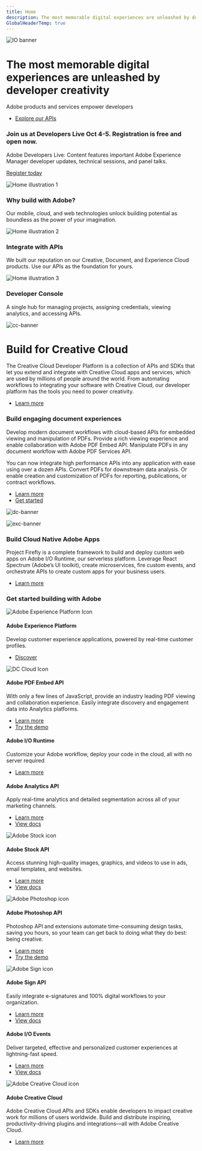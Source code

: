 ```yaml
---
title: Home
description: The most memorable digital experiences are unleashed by developer creativity. Adobe products and services empower developers.
GlobalHeaderTemp: true  
---
```


<Hero slots="image, heading, text, buttons" variant="fullwidth" background="rgb(15, 55, 95)" />

![IO banner](./images/F_Illu_DevEcoHomepage_1440x500_2x.png)

# The most memorable digital experiences are unleashed by developer creativity

Adobe products and services empower developers

* [Explore our APIs](/apis)

<AnnouncementBlock slots="heading, text, button" />

### Join us at Developers Live Oct 4-5. Registration is free and open now. 

Adobe Developers Live: Content features important Adobe Experience Manager developer updates, technical sessions, and panel talks. 

[Register today](https://developerevents.adobe.com/developer-experience/)

<TextBlock slots="image, heading, text" width="33%" isCentered theme="lightest" />

![Home illustration 1](./images/home-illustration1.png)

### Why build with Adobe?

Our mobile, cloud, and web technologies unlock building potential as boundless as the power of your imagination.



<TextBlock slots="image, heading, text" width="33%" isCentered theme="lightest" />

![Home illustration 2](./images/home-illustration2.png)

### Integrate with APIs

We built our reputation on our Creative, Document, and Experience Cloud products. Use our APIs as the foundation for yours.  



<TextBlock slots="image, heading, text" width="33%" isCentered />

![Home illustration 3](./images/home-illustration3.png)

### Developer Console

A single hub for managing projects, assigning credentials, viewing analytics, and accessing APIs.



<TextBlock slots="image, heading, text, buttons" theme="light" />

![cc-banner](./images/F_Illu_DevEcoCCdiscovery_banner_746x500_2x.png)

# Build for Creative Cloud

The Creative Cloud Developer Platform is a collection of APIs and SDKs that let you extend and integrate with Creative Cloud apps and services, which are used by millions of people around the world. From automating workflows to integrating your software with Creative Cloud, our developer platform has the tools you need to power creativity.

* [Learn more](/creative-cloud)



<TextBlock slots="heading, text1, text2, buttons, image" theme="light" />

### Build engaging document experiences

Develop modern document workflows with cloud-based APIs for embedded viewing and manipulation of PDFs. Provide a rich viewing experience and enable collaboration with Adobe PDF Embed API. Manipulate PDFs in any document workflow with Adobe PDF Services API.

You can now integrate high performance APIs into any application with ease using over a dozen APIs. Convert PDFs for downstream data analysis. Or enable creation and customization of PDFs for reporting, publications, or contract workflows.

* [Learn more](https://www.adobe.com/go/dcsdk_home)
* [Get started](https://www.adobe.com/go/dcsdks_credentials)


![dc-banner](./images/F_Illu_DevEcoDC_discovery_banner_756x500_2x.png)



<TextBlock slots="image, heading, text, buttons" theme="light" />

![exc-banner](./images/F_Illu_DevEcoFirefly_discovery_banner_746x500_2x.png)

### Build Cloud Native Adobe Apps

Project Firefly is a complete framework to build and deploy custom web apps on Adobe I/O Runtime, our serverless platform. Leverage React Spectrum (Adobe’s UI toolkit), create microservices, fire custom events, and orchestrate APIs to create custom apps for your business users.

* [Learn more](/apis/experienceplatform/project-firefly.html)

<TitleBlock slots="heading" />

### Get started building with Adobe




<ProductCard slots="icon, heading, text, buttons" width="33%" />

![Adobe Experience Platform Icon](https://adobe.io/shared/icons/experience_platform_appicon_RGB_noshadow_64.svg)

#### Adobe Experience Platform

Develop customer experience applications, powered by real-time customer profiles.  

* [Discover](/apis/experienceplatform/home)



<ProductCard slots="icon, heading, text, buttons" width="33%" />

![DC Cloud Icon](https://adobe.io/shared/icons/dc_appicon_64.svg)

#### Adobe PDF Embed API

With only a few lines of JavaScript, provide an industry leading PDF viewing and collaboration experience. Easily integrate discovery and engagement data into Analytics platforms.

* [Learn more](/apis/documentcloud/viesdk)
* [Try the demo](https://www.adobe.com/go/pdfEmbedAPI_demo)



<ProductCard slots="heading, text, buttons" width="33%" />

#### Adobe I/O Runtime

Customize your Adobe workflow, deploy your code in the cloud, all with no server required  

* [Learn more](/apis/experienceplatform/runtime)



<ProductCard slots="heading, text, buttons" width="33%" />

#### Adobe Analytics API

Apply real-time analytics and detailed segmentation across all of your marketing channels.   

* [Learn more](/apis/experiencecloud/analytics)
* [View docs](/apis/experiencecloud/analytics/docs)



<ProductCard slots="icon, heading, text, buttons" width="33%" />

![Adobe Stock icon](https://adobe.io/shared/icons/st_appicon_64.svg)

#### Adobe Stock API

Access stunning high-quality images, graphics, and videos to use in ads, email templates, and websites.   

* [Learn more](/apis/creativecloud/stock)
* [View docs](/apis/creativecloud/stock/docs)



<ProductCard slots="icon, heading, text, buttons" width="33%" />

![Adobe Photoshop icon](https://adobe.io/shared/icons/ps_appicon_64.svg)

#### Adobe Photoshop API

Photoshop API and extensions automate time-consuming design tasks, saving you hours, so your team can get back to doing what they do best: being creative.   

* [Learn more](/apis/creativecloud/photo-imaging-api)
* [Try the demo](/apis/creativecloud/photo-imaging-api/api-demo)



<ProductCard slots="icon, heading, text, buttons" width="33%" />

![Adobe Sign icon](https://adobe.io/shared/icons/adobe_sign_appicon_64.svg)

#### Adobe Sign API

Easily integrate e-signatures and 100% digital workflows to your organization.

* [Learn more](/apis/documentcloud/sign)
* [View docs](/apis/documentcloud/sign/docs)



<ProductCard slots="heading, text, buttons" width="33%" />

#### Adobe I/O Events

Deliver targeted, effective and personalized customer experiences at lightning-fast speed.   

* [Learn more](/apis/experienceplatform/events)
* [View docs](/apis/experienceplatform/events/docs)



<ProductCard slots="icon, heading, text, buttons" width="33%" />

![Adobe Creative Cloud icon](https://adobe.io/shared/icons/cc_appicon_64.svg)

#### Adobe Creative Cloud

Adobe Creative Cloud APIs and SDKs enable developers to impact creative work for millions of users worldwide. Build and distribute inspiring, productivity-driving plugins and integrations—all with Adobe Creative Cloud.

* [Learn more](/creative-cloud)
